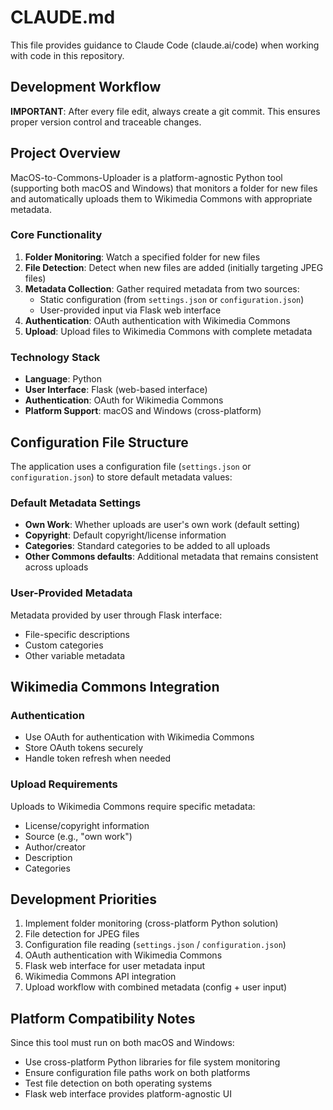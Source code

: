 # CLAUDE.md

This file provides guidance to Claude Code (claude.ai/code) when working with code in this repository.

## Development Workflow

**IMPORTANT**: After every file edit, always create a git commit. This ensures proper version control and traceable changes.

## Project Overview

MacOS-to-Commons-Uploader is a platform-agnostic Python tool (supporting both macOS and Windows) that monitors a folder for new files and automatically uploads them to Wikimedia Commons with appropriate metadata.

### Core Functionality

1. **Folder Monitoring**: Watch a specified folder for new files
2. **File Detection**: Detect when new files are added (initially targeting JPEG files)
3. **Metadata Collection**: Gather required metadata from two sources:
   - Static configuration (from `settings.json` or `configuration.json`)
   - User-provided input via Flask web interface
4. **Authentication**: OAuth authentication with Wikimedia Commons
5. **Upload**: Upload files to Wikimedia Commons with complete metadata

### Technology Stack

- **Language**: Python
- **User Interface**: Flask (web-based interface)
- **Authentication**: OAuth for Wikimedia Commons
- **Platform Support**: macOS and Windows (cross-platform)

## Configuration File Structure

The application uses a configuration file (`settings.json` or `configuration.json`) to store default metadata values:

### Default Metadata Settings
- **Own Work**: Whether uploads are user's own work (default setting)
- **Copyright**: Default copyright/license information
- **Categories**: Standard categories to be added to all uploads
- **Other Commons defaults**: Additional metadata that remains consistent across uploads

### User-Provided Metadata
Metadata provided by user through Flask interface:
- File-specific descriptions
- Custom categories
- Other variable metadata

## Wikimedia Commons Integration

### Authentication
- Use OAuth for authentication with Wikimedia Commons
- Store OAuth tokens securely
- Handle token refresh when needed

### Upload Requirements
Uploads to Wikimedia Commons require specific metadata:
- License/copyright information
- Source (e.g., "own work")
- Author/creator
- Description
- Categories

## Development Priorities

1. Implement folder monitoring (cross-platform Python solution)
2. File detection for JPEG files
3. Configuration file reading (`settings.json` / `configuration.json`)
4. OAuth authentication with Wikimedia Commons
5. Flask web interface for user metadata input
6. Wikimedia Commons API integration
7. Upload workflow with combined metadata (config + user input)

## Platform Compatibility Notes

Since this tool must run on both macOS and Windows:
- Use cross-platform Python libraries for file system monitoring
- Ensure configuration file paths work on both platforms
- Test file detection on both operating systems
- Flask web interface provides platform-agnostic UI
